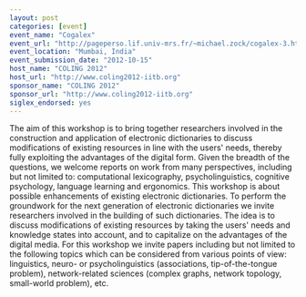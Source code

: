 ```yaml
---
layout: post
categories: [event]
event_name: "Cogalex"
event_url: "http://pageperso.lif.univ-mrs.fr/~michael.zock/cogalex-3.html"
event_location: "Mumbai, India"
event_submission_date: "2012-10-15"
host_name: "COLING 2012"
host_url: "http://www.coling2012-iitb.org"
sponsor_name: "COLING 2012"
sponsor_url: "http://www.coling2012-iitb.org"
siglex_endorsed: yes
---
```

The aim of this workshop is to bring together researchers involved in the construction and application of electronic dictionaries to discuss modifications of existing resources in line with the users' needs, thereby fully exploiting the advantages of the digital form. Given the breadth of the questions, we welcome reports on work from many perspectives, including but not limited to: computational lexicography, psycholinguistics, cognitive psychology, language learning and ergonomics. This workshop is about possible enhancements of existing electronic dictionaries. To perform the groundwork for the next generation of electronic dictionaries we invite researchers involved in the building of such dictionaries. The idea is to discuss modifications of existing resources by taking the users' needs and knowledge states into account, and to capitalize on the advantages of the digital media. For this workshop we invite papers including but not limited to the following topics which can be considered from various points of view: linguistics, neuro- or psycholinguistics (associations, tip-of-the-tongue problem), network-related sciences (complex graphs, network topology, small-world problem), etc.